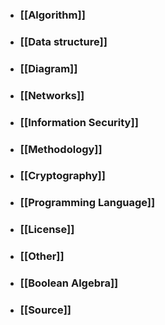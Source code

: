 - ### [[Algorithm]]
- ### [[Data structure]]
- ### [[Diagram]]
- ### [[Networks]]
- ### [[Information Security]]
- ### [[Methodology]]
- ### [[Cryptography]]
- ### [[Programming Language]]
- ### [[License]]
- ### [[Other]]
- ### [[Boolean Algebra]]
- ### [[Source]]

